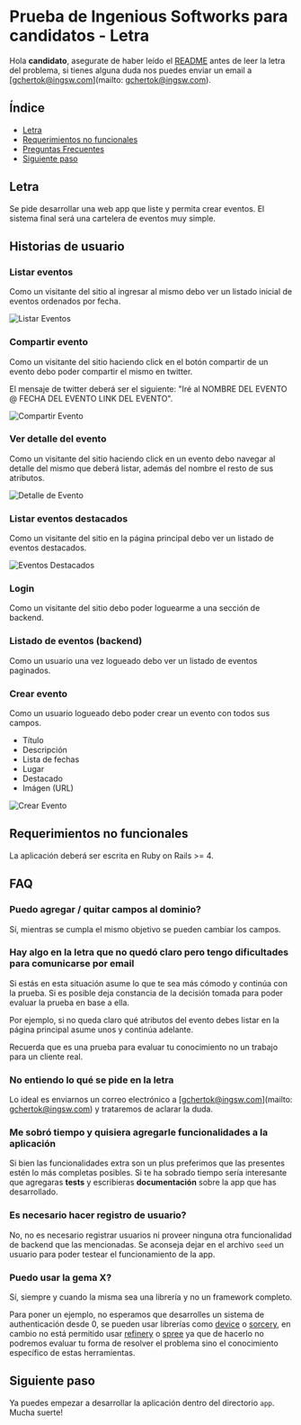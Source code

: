 # Prueba de Ingenious Softworks para candidatos - Letra

Hola **candidato**, asegurate de haber leído el [README](../README.md) antes de leer la letra del problema, si tienes alguna duda nos puedes enviar un email a [gchertok@ingsw.com](mailto: gchertok@ingsw.com).

## Índice
* [Letra](#letra)
* [Requerimientos no funcionales](#requerimientos-no-funcionales)
* [Preguntas Frecuentes](#faq)
* [Siguiente paso](#siguiente-paso)

## Letra

Se pide desarrollar una web app que liste y permita crear eventos. El sistema final será una cartelera de eventos muy simple.

## Historias de usuario

### Listar eventos

Como un visitante del sitio al ingresar al mismo debo ver un listado inicial de eventos ordenados por fecha.

![Listar Eventos](images/event-list.png)

### Compartir evento

Como un visitante del sitio haciendo click en el botón compartir de un evento debo poder compartir el mismo en twitter.

El mensaje de twitter deberá ser el siguiente: "Iré al NOMBRE DEL EVENTO @ FECHA DEL EVENTO LINK DEL EVENTO".

![Compartir Evento](images/share-event.png)

### Ver detalle del evento

Como un visitante del sitio haciendo click en un evento debo navegar al detalle del mismo que deberá listar, además del nombre el resto de sus atributos.

![Detalle de Evento](images/event-detail.png)

### Listar eventos destacados

Como un visitante del sitio en la página principal debo ver un listado de eventos destacados.

![Eventos Destacados](images/highlighted-events.png)

### Login

Como un visitante del sitio debo poder loguearme a una sección de backend.

### Listado de eventos (backend)

Como un usuario una vez logueado debo ver un listado de eventos paginados.

### Crear evento

Como un usuario logueado debo poder crear un evento con todos sus campos.

* Título
* Descripción
* Lista de fechas
* Lugar
* Destacado
* Imágen (URL)

![Crear Evento](images/new-event.png)

## Requerimientos no funcionales

La aplicación deberá ser escrita en Ruby on Rails >= 4.

## FAQ

### Puedo agregar / quitar campos al dominio?

Sí, mientras se cumpla el mismo objetivo se pueden cambiar los campos.

### Hay algo en la letra que no quedó claro pero tengo dificultades para comunicarse por email

Si estás en esta situación asume lo que te sea más cómodo y continúa con la prueba. Si es posible deja constancia de la decisión tomada para poder evaluar la prueba en base a ella.

Por ejemplo, si no queda claro qué atributos del evento debes listar en la página principal asume unos y continúa adelante.

Recuerda que es una prueba para evaluar tu conocimiento no un trabajo para un cliente real.

### No entiendo lo qué se pide en la letra

Lo ideal es enviarnos un correo electrónico a [gchertok@ingsw.com](mailto: gchertok@ingsw.com) y trataremos de aclarar la duda.

### Me sobró tiempo y quisiera agregarle funcionalidades a la aplicación

Si bien las funcionalidades extra son un plus preferimos que las presentes estén lo más completas posibles. Si te ha sobrado tiempo sería interesante que agregaras **tests** y escribieras **documentación** sobre la app que has desarrollado.

### Es necesario hacer registro de usuario?

No, no es necesario registrar usuarios ni proveer ninguna otra funcionalidad de backend que las mencionadas. Se aconseja dejar en el archivo `seed` un usuario para poder testear el funcionamiento de la app.

### Puedo usar la gema X?

Sí, siempre y cuando la misma sea una librería y no un framework completo.

Para poner un ejemplo, no esperamos que desarrolles un sistema de authenticación desde 0, se pueden usar librerías como [device](https://github.com/plataformatec/devise) o [sorcery](https://github.com/NoamB/sorcery), en cambio no está permitido usar [refinery](http://www.refinerycms.com/) o [spree](https://github.com/spree/spree) ya que de hacerlo no podremos evaluar tu forma de resolver el problema sino el conocimiento específico de estas herramientas.

## Siguiente paso

Ya puedes empezar a desarrollar la aplicación dentro del directorio `app`. Mucha suerte!
